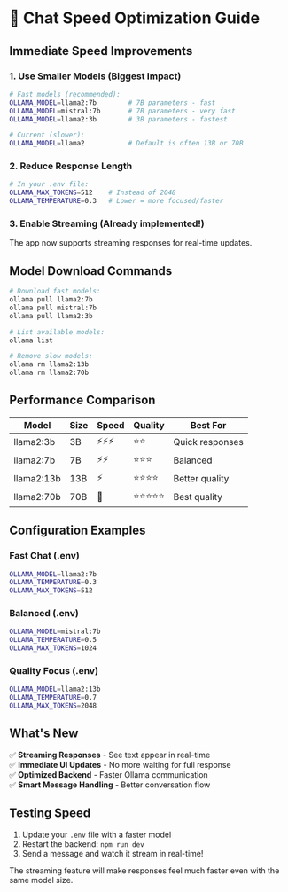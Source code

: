 # 🚀 Chat Speed Optimization Guide

## Immediate Speed Improvements

### 1. **Use Smaller Models** (Biggest Impact)
```bash
# Fast models (recommended):
OLLAMA_MODEL=llama2:7b        # 7B parameters - fast
OLLAMA_MODEL=mistral:7b       # 7B parameters - very fast  
OLLAMA_MODEL=llama2:3b        # 3B parameters - fastest

# Current (slower):
OLLAMA_MODEL=llama2           # Default is often 13B or 70B
```

### 2. **Reduce Response Length**
```bash
# In your .env file:
OLLAMA_MAX_TOKENS=512    # Instead of 2048
OLLAMA_TEMPERATURE=0.3   # Lower = more focused/faster
```

### 3. **Enable Streaming** (Already implemented!)
The app now supports streaming responses for real-time updates.

## Model Download Commands

```bash
# Download fast models:
ollama pull llama2:7b
ollama pull mistral:7b
ollama pull llama2:3b

# List available models:
ollama list

# Remove slow models:
ollama rm llama2:13b
ollama rm llama2:70b
```

## Performance Comparison

| Model | Size | Speed | Quality | Best For |
|-------|------|-------|---------|----------|
| llama2:3b | 3B | ⚡⚡⚡ | ⭐⭐ | Quick responses |
| llama2:7b | 7B | ⚡⚡ | ⭐⭐⭐ | Balanced |
| llama2:13b | 13B | ⚡ | ⭐⭐⭐⭐ | Better quality |
| llama2:70b | 70B | 🐌 | ⭐⭐⭐⭐⭐ | Best quality |

## Configuration Examples

### Fast Chat (.env)
```bash
OLLAMA_MODEL=llama2:7b
OLLAMA_TEMPERATURE=0.3
OLLAMA_MAX_TOKENS=512
```

### Balanced (.env)
```bash
OLLAMA_MODEL=mistral:7b
OLLAMA_TEMPERATURE=0.5
OLLAMA_MAX_TOKENS=1024
```

### Quality Focus (.env)
```bash
OLLAMA_MODEL=llama2:13b
OLLAMA_TEMPERATURE=0.7
OLLAMA_MAX_TOKENS=2048
```

## What's New

✅ **Streaming Responses** - See text appear in real-time  
✅ **Immediate UI Updates** - No more waiting for full response  
✅ **Optimized Backend** - Faster Ollama communication  
✅ **Smart Message Handling** - Better conversation flow  

## Testing Speed

1. Update your `.env` file with a faster model
2. Restart the backend: `npm run dev`
3. Send a message and watch it stream in real-time!

The streaming feature will make responses feel much faster even with the same model size.

